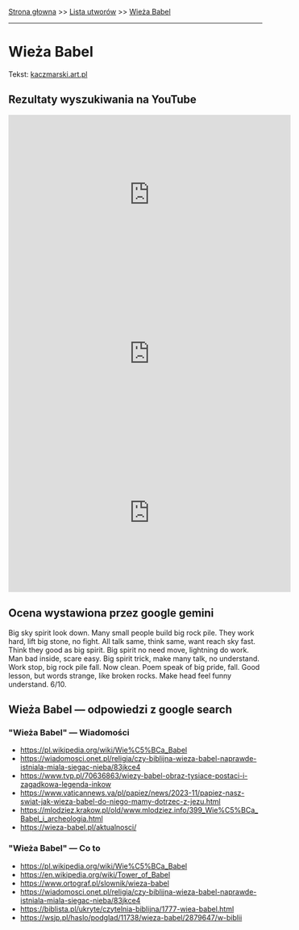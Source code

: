 [Strona głowna](../index.md) >> [Lista utworów](../list.md) >> [Wieża Babel](635.md)

---

# Wieża Babel

Tekst: [kaczmarski.art.pl](https://www.kaczmarski.art.pl/tworczosc/wiersze/wieza-babel/)

## Rezultaty wyszukiwania na YouTube

<iframe width="560" height="315" src="https://www.youtube.com/embed/8Co2E8LHXU0?si=IdontcarewhotheIRSsendsImnotpayingtaxes" title="YouTube video player" frameborder="0" allow="accelerometer; autoplay; clipboard-write; encrypted-media; gyroscope; picture-in-picture; web-share" referrerpolicy="strict-origin-when-cross-origin" allowfullscreen></iframe>

<iframe width="560" height="315" src="https://www.youtube.com/embed/8_JDaawrH6Q?si=IdontcarewhotheIRSsendsImnotpayingtaxes" title="YouTube video player" frameborder="0" allow="accelerometer; autoplay; clipboard-write; encrypted-media; gyroscope; picture-in-picture; web-share" referrerpolicy="strict-origin-when-cross-origin" allowfullscreen></iframe>

<iframe width="560" height="315" src="https://www.youtube.com/embed/HLfjDVROxVI?si=IdontcarewhotheIRSsendsImnotpayingtaxes" title="YouTube video player" frameborder="0" allow="accelerometer; autoplay; clipboard-write; encrypted-media; gyroscope; picture-in-picture; web-share" referrerpolicy="strict-origin-when-cross-origin" allowfullscreen></iframe>

## Ocena wystawiona przez google gemini

Big sky spirit look down. Many small people build big rock pile. They work hard, lift big stone, no fight. All talk same, think same, want reach sky fast. Think they good as big spirit. Big spirit no need move, lightning do work. Man bad inside, scare easy. Big spirit trick, make many talk, no understand. Work stop, big rock pile fall. Now clean. Poem speak of big pride, fall. Good lesson, but words strange, like broken rocks. Make head feel funny understand. 6/10.


## Wieża Babel — odpowiedzi z google search

### "Wieża Babel" — Wiadomości

 - <https://pl.wikipedia.org/wiki/Wie%C5%BCa_Babel>
 - <https://wiadomosci.onet.pl/religia/czy-biblijna-wieza-babel-naprawde-istniala-miala-siegac-nieba/83jkce4>
 - <https://www.tvp.pl/70636863/wiezy-babel-obraz-tysiace-postaci-i-zagadkowa-legenda-inkow>
 - <https://www.vaticannews.va/pl/papiez/news/2023-11/papiez-nasz-swiat-jak-wieza-babel-do-niego-mamy-dotrzec-z-jezu.html>
 - <https://mlodziez.krakow.pl/old/www.mlodziez.info/399_Wie%C5%BCa_Babel_i_archeologia.html>
 - <https://wieza-babel.pl/aktualnosci/>

### "Wieża Babel" — Co to

 - <https://pl.wikipedia.org/wiki/Wie%C5%BCa_Babel>
 - <https://en.wikipedia.org/wiki/Tower_of_Babel>
 - <https://www.ortograf.pl/slownik/wieza-babel>
 - <https://wiadomosci.onet.pl/religia/czy-biblijna-wieza-babel-naprawde-istniala-miala-siegac-nieba/83jkce4>
 - <https://biblista.pl/ukryte/czytelnia-biblijna/1777-wiea-babel.html>
 - <https://wsjp.pl/haslo/podglad/11738/wieza-babel/2879647/w-biblii>

